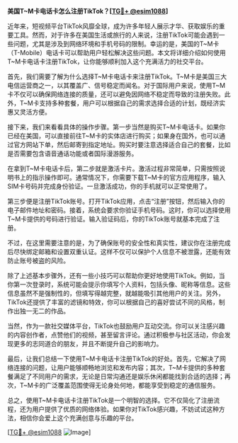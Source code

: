 **美国T~M卡电话卡怎么注册TikTok？[[TG💪+ @esim1088](https://t.me/s/esim1088)]**

近年来，短视频平台TikTok风靡全球，成为许多年轻人展示才华、获取娱乐的重要工具。然而，对于许多在美国生活或旅行的人来说，注册TikTok可能会遇到一些问题，尤其是涉及到网络环境和手机号码的限制。幸运的是，美国的T~M卡（T-Mobile）电话卡可以帮助用户轻松解决这些问题。本文将详细介绍如何使用T~M卡电话卡注册TikTok，让你能够顺利加入这个充满活力的社交平台。

首先，我们需要了解为什么选择T~M卡电话卡来注册TikTok。T~M卡是美国三大电信运营商之一，以其覆盖广、信号稳定而闻名。对于国际用户来说，使用T~M卡不仅可以确保网络连接的质量，还可以避免因网络不稳定而导致的注册失败。此外，T~M卡支持多种套餐，用户可以根据自己的需求选择合适的计划，既经济实惠又灵活方便。

接下来，我们来看看具体的操作步骤。第一步当然是购买T~M卡电话卡。如果你已经在美国，可以直接前往T~M卡的实体店进行购买；如果身在国外，也可以通过官方网站下单，然后邮寄到指定地址。购买时要注意选择适合自己的套餐，比如是否需要包含语音通话功能或者国际漫游服务。

在拿到T~M卡电话卡后，第二步就是激活卡片。激活过程非常简单，只需按照说明书上的指示操作即可。通常情况下，你需要下载T~M卡的官方应用程序，输入SIM卡号码并完成身份验证。一旦激活成功，你的手机就可以正常使用了。

第三步便是注册TikTok账号。打开TikTok应用，点击“注册”按钮，然后输入你的电子邮件地址和密码。接着，系统会要求你验证手机号码。这时，你可以选择使用T~M卡提供的号码进行验证。输入验证码后，你的TikTok账号就基本完成了注册。

不过，在这里需要注意的是，为了确保账号的安全性和真实性，建议你在注册完成后尽快绑定邮箱和设置双重认证。这样不仅可以保护个人信息不被泄露，还能有效防止账号被盗的风险。

除了上述基本步骤外，还有一些小技巧可以帮助你更好地使用TikTok。例如，当你第一次登录时，系统可能会提示你填写个人资料，包括头像、昵称等信息。这些信息虽然不是强制性的，但填写得越完整，就越能吸引其他用户的关注。另外，TikTok还提供了丰富的滤镜和特效，你可以根据自己的喜好尝试不同的风格，制作出独一无二的作品。

当然，作为一款社交媒体平台，TikTok也鼓励用户互动交流。你可以关注感兴趣的内容创作者，点赞他们的视频，甚至留言评论。通过积极参与社区活动，你会发现更多的志同道合的朋友，并且不断提升自己的影响力。

最后，让我们总结一下使用T~M卡电话卡注册TikTok的好处。首先，它解决了网络连接的问题，让用户能够顺畅地浏览和发布内容；其次，T~M卡提供的多种套餐满足了不同用户的需求，无论是日常沟通还是娱乐休闲都能找到合适的选择；再次，T~M卡的广泛覆盖范围使得无论身处何地，都能享受到稳定的通信服务。

总之，使用T~M卡电话卡注册TikTok是一个明智的选择。它不仅简化了注册流程，还为用户提供了优质的网络体验。如果你对TikTok感兴趣，不妨试试这种方法，相信你会爱上这个充满创意与乐趣的平台。

[[TG💪+ @esim1088](https://t.me/s/esim1088) ![Image](https://i.postimg.cc/4NQfJmqS/Snipaste-2025-05-13-00-14-12.png)]